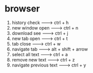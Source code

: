 # browser

1. history check ---> ctrl + h
2. new window open ---> ctrl + n
3. download see ---> ctrl + j
4. new tab open ---> ctrl + t
5. tab close ---> ctrl + w
6. navigate tab ---> alt + shift + arrow
7. select all text ---> ctrl + a
8. remove new text ---> ctrl + z
9. navigate previous text ---> ctrl + y